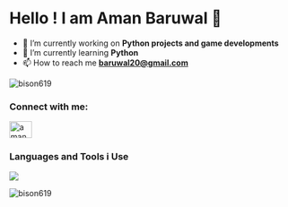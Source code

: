 # Hello !  I am Aman Baruwal 👋


- 💼 I’m currently working on **Python projects and game developments**
- 🌱 I’m currently learning **Python**
- 📫 How to reach me **baruwal20@gmail.com**
<p align="left"> <img src="https://komarev.com/ghpvc/?username=bison619&label=Profile%20views&color=0e75b6&style=flat" alt="bison619" /> </p>

### Connect with me:
<p align="left">
<a href="https://instagram.com/aman.baruwal" target="blank"><img align="center" src="https://raw.githubusercontent.com/rahuldkjain/github-profile-readme-generator/master/src/images/icons/Social/instagram.svg" alt="aman.baruwal" height="30" width="40" /></a>
</p>

### Languages and Tools i Use

![](https://skillicons.dev/icons?i=py,js,php,mysql,figma,html,css,wordpress)

<p><img align="center" src="https://github-readme-stats.vercel.app/api/top-langs?username=bison619&show_icons=true&locale=en&layout=compact" alt="bison619" /></p>
